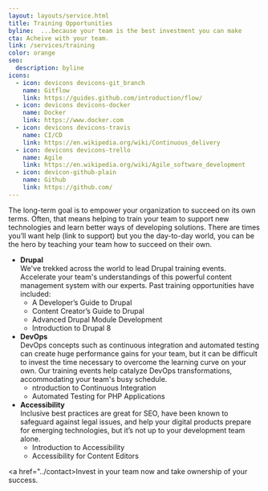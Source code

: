 ```yaml
---
layout: layouts/service.html
title: Training Opportunities
byline:  ...because your team is the best investment you can make
cta: Acheive with your team.
link: /services/training
color: orange
seo:
  description: byline
icons:
  - icon: devicons devicons-git_branch
    name: Gitflow
    link: https://guides.github.com/introduction/flow/
  - icon: devicons devicons-docker
    name: Docker
    link: https://www.docker.com
  - icon: devicons devicons-travis
    name: CI/CD
    link: https://en.wikipedia.org/wiki/Continuous_delivery
  - icon: devicons devicons-trello
    name: Agile
    link: https://en.wikipedia.org/wiki/Agile_software_development
  - icon: devicon-github-plain
    name: Github
    link: https://github.com/
---
```


The long-term goal is to empower your organization to succeed on its own terms. Often, that means helping to train your team to support new technologies and learn better ways of developing solutions. There are times you’ll want help (link to support) but you the day-to-day world, you can be the hero by teaching your team how to succeed on their own. 

<ul><li><strong>Drupal</strong><br>
We've trekked across the world to lead Drupal training events. Accelerate your team's understandings of this powerful content management system with our experts. Past training opportunities have included:
  <ul><li>A Developer’s Guide to Drupal</li>
<li>Content Creator’s Guide to Drupal</li>
<li>Advanced Drupal Module Development</li>
    <li>Introduction to Drupal 8</li></ul></li>
<li><strong>DevOps</strong><br> 
DevOps concepts such as continuous integration and automated testing can create huge performance gains for your team, but it can be difficult to invest the time necessary to overcome the learning curve on your own. Our training events help catalyze DevOps transformations, accommodating your team's busy schedule.
<ul><li>ntroduction to Continuous Integration</li>
  <li>Automated Testing for PHP Applications</li></ul></li>
<li><strong>Accessibility</strong><br>
Inclusive best practices are great for SEO, have been known to safeguard against legal issues, and help your digital products prepare for emerging technologies, but it’s not up to your development team alone. 
<ul><li>Introduction to Accessibility </li>
<li>Accessibility for Content Editors</li></ul></li></ul>

<a href="../contact>Invest in your team now and take ownership of your success</a>.

